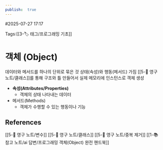 ```yaml
---
publish:  true
---
```

#2025-07-27 17:17

Tags:[[3-🏷️ 태그/프로그래밍 기초]]

# 객체 (Object)
데이터와 메서드를 하나의 단위로 묶은 것
상태(속성)와 행동(메서드) 가짐
[[5-💎 영구 노트/클래스]]를 통해 구조와 틀 만들어서 실제 메모리에 인스턴스로 객체 생성

- **속성(Attributes/Properties)**
	- 객체의 상태 나타내는 데이터
- 메서드(Methods)
	- 객체가 수행할 수 있는 행동이나 기능

## References
 [[5-💎 영구 노트/변수]]
 [[5-💎 영구 노트/클래스]]
 [[5-💎 영구 노트/중복 제거]]
 [[1-📚 참고 노트/ai 답변/프로그래밍 객체(Object) 완전 핸드북]]